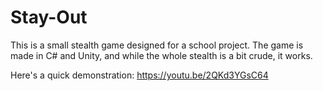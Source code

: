 # Stay-Out
This is a small stealth game designed for a school project. The game is made in C# and Unity, and while the whole stealth is a bit crude, it works.

Here's a quick demonstration: https://youtu.be/2QKd3YGsC64

